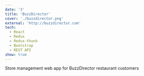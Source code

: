```yaml
---
date: '3'
title: 'BuzzDirector'
cover: './buzzdirector.png'
external: 'http://buzzdirector.com'
tech:
  - React
  - Redux
  - Redux-thunk
  - Bootstrap
  - REST API
show: true
---
```


Store management web app for BuzzDirector restaurant customers
